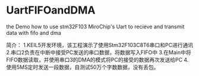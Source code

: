 # UartFIFOandDMA
the Demo how to use stm32F103 MiroChip's Uart to  recieve and transmit data with fifo and dma

简介：
1.KEIL5开发环境，该工程演示了使用Stm32F103C8T6串口和PC进行通讯
2.串口2负责在中断中接受PC发送的串口数据，将数据写入FIFO中
3.在Main中将FIFO数据读取，并使用串口3的DMA的模式将PC的接受的数据再次发送给PC
4.使用5MS定时发送一段数据，自测试50万个字数数据，没有丢包。
